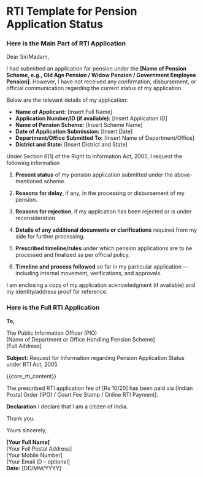 # RTI Template for Pension Application Status

<!-- START Main Part of RTI Application -->
### Here is the Main Part of RTI Application

Dear Sir/Madam,

I had submitted an application for pension under the **\[Name of Pension Scheme, e.g., Old Age Pension / Widow Pension / Government Employee Pension\]**. However, I have not received any confirmation, disbursement, or official communication regarding the current status of my application.

Below are the relevant details of my application:

* **Name of Applicant:** \[Insert Full Name\]  
* **Application Number/ID (if available):** \[Insert Application ID\]  
* **Name of Pension Scheme:** \[Insert Scheme Name\]  
* **Date of Application Submission:** \[Insert Date\]  
* **Department/Office Submitted To:** \[Insert Name of Department/Office\]  
* **District and State:** \[Insert District and State\]

Under Section 6(1) of the Right to Information Act, 2005, I request the following information 

1. **Present status** of my pension application submitted under the above-mentioned scheme.

2. **Reasons for delay**, if any, in the processing or disbursement of my pension.

3. **Reasons for rejection**, if my application has been rejected or is under reconsideration.

4. **Details of any additional documents or clarifications** required from my side for further processing.

5. **Prescribed timeline/rules** under which pension applications are to be processed and finalized as per official policy.

6. **Timeline and process followed** so far in my particular application — including internal movement, verifications, and approvals.

I am enclosing a copy of my application acknowledgment (if available) and my identity/address proof for reference.

<!-- END OF Main Part of RTI Application -->

### Here is the Full RTI Application

**To,**

The Public Information Officer (PIO)  
[Name of Department or Office Handling Pension Scheme]  
[Full Address]

**Subject:** Request for Information regarding Pension Application Status under RTI Act, 2005

{{core_rti_content}}

The prescribed RTI application fee of \[Rs 10/20\] has been paid via \[Indian Postal Order (IPO) / Court Fee Stamp / Online RTI Payment\].

**Declaration** I declare that I am a citizen of India.


Thank you.

Yours sincerely,

**\[Your Full Name\]**  
[Your Full Postal Address]  
[Your Mobile Number]  
[Your Email ID – optional]  
**Date:** [DD/MM/YYYY]  
